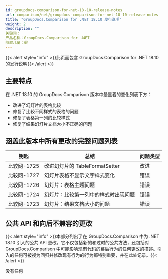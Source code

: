 ```yaml
---
id: groupdocs-comparison-for-net-18-10-release-notes
url: comparison/net/groupdocs-comparison-for-net-18-10-release-notes
title: "GroupDocs.Comparison for .NET 18.10 发行说明"
weight: 2
description: ""
关键词：
产品名称：GroupDocs.Comparison for .NET
隐藏儿童：假
---
```

{{< alert style="info" >}}此页面包含 GroupDocs.Comparison for .NET 18.10 的发行说明{{< /alert >}}

## 主要特点

在 .NET 18.10 的 GroupDocs.Comparison 版本中最显着的变化列表下方：

* 改进了幻灯片的表格比较
* 修复了比较不同样式的表格的问题
* 修复了表格第一列的比较样式
* 修复了结果幻灯片文档大小不正确的问题

## 涵盖此版本中所有更改的完整问题列表

|钥匙 |总结 |问题类型 |
| --- | --- | --- |
|比较网-1725 |改进幻灯片的 TableFormatSetter |改进 |
|比较网-1727 |幻灯片表格不显示文字样式变化 |错误 |
|比较网-1726 |幻灯片：表格主题问题 |错误 |
|比较网-1724 |幻灯片：比较第一列中的样式时出现问题 |错误 |
|比较网-1723 |幻灯片：结果文档大小的问题 |错误 |

## 公共 API 和向后不兼容的更改

{{< alert style="info" >}}本部分列出了在 GroupDocs.Comparison 中为 .NET 18.10 引入的公共 API 更改。它不仅包括新的和过时的公共方法，还包括对 GroupDocs.Comparison 中可能影响现有代码的幕后行为的任何更改的描述。引入的任何可被视为回归并修改现有行为的行为都特别重要，并在此处记录。{{< /alert >}}

没有任何

